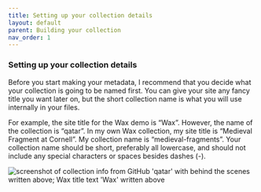 ```yaml
---
title: Setting up your collection details
layout: default
parent: Building your collection
nav_order: 1
---
```

### **Setting up your collection details**

Before you start making your metadata, I recommend that you decide what your collection is going to be named first. You can give your site any fancy title you want later on, but the short collection name is what you will use internally in your files. 

For example, the site title for the Wax demo is “Wax”. However, the name of the collection is “qatar”. In my own Wax collection, my site title is “Medieval Fragment at Cornell”. My collection name is “medieval-fragments”. Your collection name should be short, preferably all lowercase, and should not include any special characters or spaces besides dashes (-).

<img src="https://green-queen.github.io/wax-documentation/images/goog.png" alt="screenshot of collection info from GitHub 'qatar' with behind the scenes written above; Wax title text 'Wax' written above">
